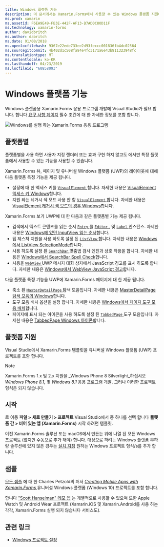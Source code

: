 ```yaml
---
title: Windows 플랫폼 기능
description: 이 문서에서는 Xamarin.Forms에서 사용할 수 있는 Windows 플랫폼 지원에 설명 합니다.
ms.prod: xamarin
ms.assetid: F6EA9E49-FB3E-442F-AF13-B7AD0C80D11F
ms.technology: xamarin-forms
author: davidbritch
ms.author: dabritch
ms.date: 01/08/2018
ms.openlocfilehash: 9367e22ede733ee2d93feccc001836fb4dc02564
ms.sourcegitcommit: 4b402d1c508fa84e4fc3171a6e43b811323948fc
ms.translationtype: MT
ms.contentlocale: ko-KR
ms.lasthandoff: 04/23/2019
ms.locfileid: "60858093"
---
```

# <a name="windows-platform-features"></a>Windows 플랫폼 기능

Windows 플랫폼용 Xamarin.Forms 응용 프로그램 개발에 Visual Studio가 필요 합니다. 합니다 [요구 사항 페이지](~/get-started/requirements.md) 필수 조건에 대 한 자세한 정보를 포함 합니다.

![](images/allhanselman.png "Windows를 실행 하는 Xamarin.Forms 응용 프로그램")

## <a name="platform-specifics"></a>플랫폼별

플랫폼별을 사용 하면 사용자 지정 렌더러 또는 효과 구현 하지 않고도 에서만 특정 플랫폼에서 사용할 수 있는 기능을 사용할 수 있습니다.

Xamarin.Forms 뷰, 페이지 및 유니버설 Windows 플랫폼 (UWP)의 레이아웃에 대해 다음 플랫폼 특정 기능을 제공 됩니다.

- 설정에 대 한 액세스 키를 [ `VisualElement` ](xref:Xamarin.Forms.VisualElement)합니다. 자세한 내용은 [VisualElement 액세스 키 Windows](visualelement-access-keys.md)합니다.
- 지원 되는 레거시 색 모드 사용 안 함 [ `VisualElement` ](xref:Xamarin.Forms.VisualElement)합니다. 자세한 내용은 [VisualElement 레거시 색 모드의 경우 Windows](legacy-color-mode.md)합니다.

Xamarin.Forms 보기 UWP에 대 한 다음과 같은 플랫폼별 기능 제공 됩니다.

- 검색에서 텍스트 콘텐츠를 읽는 순서 [ `Entry` ](xref:Xamarin.Forms.Entry)를 [ `Editor` ](xref:Xamarin.Forms.Editor), 및 [ `Label` ](xref:Xamarin.Forms.Label) 인스턴스. 자세한 내용은 [Windows에 있던 InputView 읽는 순서](inputview-reading-order.md)합니다.
- 탭 제스처 지원을 사용 하도록 설정 된 [ `ListView` ](xref:Xamarin.Forms.ListView)합니다. 자세한 내용은 [Windows에서 ListView SelectionMode](listview-selectionmode.md)합니다.
- 사용 하도록 설정 된 [ `SearchBar` ](xref:Xamarin.Forms.SearchBar) 맞춤법 검사 엔진과 상호 작용을 합니다. 자세한 내용은 [Windows에서 SearchBar Spell Check](searchbar-spell-check.md)합니다.
- 사용을 [ `WebView` ](xref:Xamarin.Forms.WebView) UWP 메시지 대화 상자에서 JavaScript 경고를 표시 하도록 합니다. 자세한 내용은 [Windows에서 WebView JavaScript 경고](webview-javascript-alert.md)합니다.

다음 플랫폼 특정 기능을 UWP에 Xamarin.Forms 페이지에 대 한 제공 됩니다.

- 축소 된 [ `MasterDetailPage` ](xref:Xamarin.Forms.MasterDetailPage) 탐색 모음입니다. 자세한 내용은 [MasterDetailPage 탐색 모음의 Windows](masterdetailpage-navigation-bar.md)합니다.
- 도구 모음 배치 옵션을 설정 합니다. 자세한 내용은 [Windows에서 페이지 도구 모음 배치](page-toolbar-placement.md)합니다.
- 페이지에 표시 되는 아이콘을 사용 하도록 설정 된 [ `TabbedPage` ](xref:Xamarin.Forms.TabbedPage) 도구 모음입니다. 자세한 내용은 [TabbedPage Windows 아이콘](tabbedpage-icons.md)합니다.

## <a name="platform-support"></a>플랫폼 지원

Visual Studio에서 Xamarin.Forms 템플릿을 유니버설 Windows 플랫폼 (UWP) 프로젝트를 포함 합니다.

> [!NOTE]
> Xamarin.Forms 1.x 및 2.x 지원을 _Windows Phone 8 Silverlight_하십시오 _Windows Phone 8.1_, 및 _Windows 8.1_ 응용 프로그램 개발. 그러나 이러한 프로젝트 형식은 되지 않습니다.

## <a name="getting-started"></a>시작

로 이동 **파일 > 새로 만들기 > 프로젝트** Visual Studio에서 중 하나를 선택 합니다 **플랫폼 간 > 비어 있는 앱 (Xamarin.Forms)** 시작 하려면 템플릿.

이전 Xamarin.Forms 솔루션 또는 macOS에서 만든는 위에 나열 된 모든 Windows 프로젝트 (없지만 수동으로 추가 해야) 합니다. 대상으로 하려는 Windows 플랫폼 부하량 솔루션에 있지 않은 경우는 [설치 지침](installation/index.md) 원하는 Windows 프로젝트 형식/s를 추가 합니다.

## <a name="samples"></a>샘플

[모든 샘플](https://github.com/xamarin/xamarin-forms-book-preview-2) 에 대 한 Charles Petzold의 저서 [ *Creating Mobile Apps with Xamarin.Forms* ](~/xamarin-forms/creating-mobile-apps-xamarin-forms/index.md) 유니버설 Windows 플랫폼 (Windows 10) 프로젝트를 포함 합니다.

합니다 ["Scott Hanselman" 데모 앱](https://github.com/jamesmontemagno/Hanselman.Forms) 는 개별적으로 사용할 수 있으며 또한 Apple Watch 및 Android Wear 프로젝트 (Xamarin.iOS 및 Xamarin.Android를 사용 하는 각각, Xamarin.Forms 실행 되지 않습니다 서비스도).

## <a name="related-links"></a>관련 링크

- [Windows 프로젝트 설정](~/xamarin-forms/platform/windows/installation/index.md)
